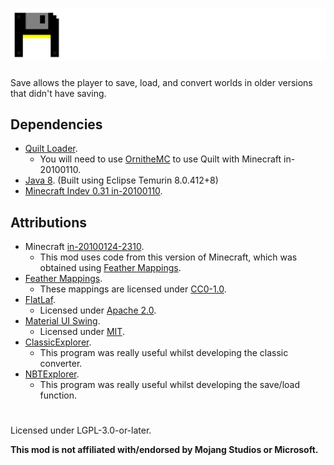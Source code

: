# ![](./assets/logo.png)
Save allows the player to save, load, and convert worlds in older versions that didn't have saving.

## Dependencies  
- [Quilt Loader](https://quiltmc.org/).  
  - You will need to use [OrnitheMC](https://ornithemc.net/) to use Quilt with Minecraft in-20100110.  
- [Java 8](https://adoptium.net/temurin/releases/?version=8). (Built using Eclipse Temurin 8.0.412+8)  
- [Minecraft Indev 0.31 in-20100110](https://minecraft.wiki/w/Java_Edition_Indev_0.31_20100110).  

## Attributions  
- Minecraft [in-20100124-2310](https://minecraft.wiki/w/Java_Edition_Indev_0.31_20100124-2).  
  - This mod uses code from this version of Minecraft, which was obtained using [Feather Mappings](https://github.com/OrnitheMC/feather-mappings).  
- [Feather Mappings](https://github.com/OrnitheMC/feather-mappings).  
  - These mappings are licensed under [CC0-1.0](https://github.com/OrnitheMC/feather-mappings/blob/main/LICENSE).  
- [FlatLaf](https://github.com/JFormDesigner/FlatLaf/).
  - Licensed under [Apache 2.0](https://github.com/JFormDesigner/FlatLaf/blob/main/LICENSE).
- [Material UI Swing](https://github.com/vincenzopalazzo/material-ui-swing).
  - Licensed under [MIT](https://github.com/vincenzopalazzo/material-ui-swing/blob/master/LICENSE).
- [ClassicExplorer](https://github.com/bluecrab2/ClassicExplorer).  
  - This program was really useful whilst developing the classic converter.  
- [NBTExplorer](https://github.com/jaquadro/NBTExplorer).  
  - This program was really useful whilst developing the save/load function.  

#
Licensed under LGPL-3.0-or-later.

**This mod is not affiliated with/endorsed by Mojang Studios or Microsoft.**  

